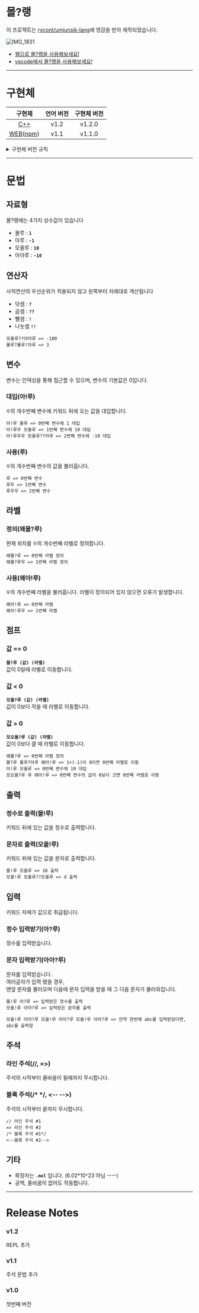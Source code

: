 # 몰?랭

이 프로젝트는 [rycont/umjunsik-lang](https://github.com/rycont/umjunsik-lang)에 영감을 받아 제작되었습니다.  

![IMG_1831](https://user-images.githubusercontent.com/41170492/153138216-0a212ade-dcbc-4cb0-81f7-76870fe3b5f4.gif)

* [웹으로 몰?랭을 사용해보세요!](https://mollu.gangjun.dev/playground)
* [vscode에서 몰?랭을 사용해보세요!](https://marketplace.visualstudio.com/items?itemName=bukgeuk-penguin.mollu-lang-vsc-extension)

-------------------------

# 구현체
|구현체|언어 버전|구현체 버전|
|:---:|:---:|:---:|
|[C++](https://github.com/bukgeuk-penguin/mollu-lang/tree/master/mollu-lang-cpp)|v1.2|v1.2.0|
|[WEB](https://github.com/bukgeuk-penguin/mollu-lang/tree/master/mollu-lang-web)([npm](https://www.npmjs.com/package/mollu-lang-web))|v1.1|v1.1.0|
<detail>
<details markdown="1">
<summary>구현체 버전 규칙</summary>

1. major와 minor 버전은 언어 버전을 따라야 합니다
2. patch 버전은 자유롭게 작성 가능합니다.

</details>
</detail>

-----------------------------

# 문법
## 자료형
몰?랭에는 4가지 상수값이 있습니다
* 몰루 : **`1`**
* 아루 : **`-1`**
* 모올루 : **`10`**
* 아아루 : **`-10`**

## 연산자
사칙연산의 우선순위가 적용되지 않고 왼쪽부터 차례대로 계산됩니다
* 덧셈 : **`?`**
* 곱셈 : **`??`**
* 뺄셈 : **`!`**
* 나눗셈 **`!!`**
```
모올루??아아루 => -100  
몰루?몰루!아루 => 3  
```
## 변수
변수는 인덱싱을 통해 접근할 수 있으며, 변수의 기본값은 0입니다.
### 대입(아!루)
`우`의 개수번째 변수에 키워드 뒤에 오는 값을 대입합니다.
```
아!루 몰루 => 0번째 변수에 1 대입
아!루우 모올루 => 1번째 변수에 10 대입
아!루우우 모올루??아루 => 2번째 변수에 -10 대입
```
### 사용(루)
`우`의 개수번째 변수의 값을 불러옵니다.
```
루 => 0번째 변수
루우 => 1번째 변수
루우우 => 2번째 변수
```
## 라벨
### 정의(왜몰?루)
현재 위치를 `우`의 개수번째 라벨로 정의합니다.
```
왜몰?루 => 0번째 라벨 정의
왜몰?루우 => 1번째 라벨 정의
```
### 사용(왜아!루)
`우`의 개수번째 라벨을 불러옵니다.
라벨이 정의되어 있지 않으면 오류가 발생합니다.
```
왜아!루 => 0번째 라벨
왜아!루우 => 1번째 라벨
```
## 점프
### 값 == 0
**`몰?루 (값) (라벨)`**  
값이 0일때 라벨로 이동합니다.
### 값 < 0
**`모올?루 (값) (라벨)`**  
값이 0보다 작을 때 라벨로 이동합니다.
### 값 > 0
**`모오올?루 (값) (라벨)`**  
값이 0보다 클 때 라벨로 이동합니다.
```
왜몰?루 => 0번째 라벨 정의
몰?루 몰루?아루 왜아!루 => 1+(-1)이 0이면 0번째 라벨로 이동
아!루 모올루 => 0번째 변수에 10 대입
모오올?루 루 왜아!루 => 0번째 변수의 값이 0보다 크면 0번째 라벨로 이동
```
## 출력
### 정수로 출력(몰!루)
키워드 뒤에 있는 값을 정수로 출력합니다.
### 문자로 출력(모올!루)
키워드 뒤에 있는 값을 문자로 출력합니다.
```
몰!루 모올루 => 10 출력
모올!루 모올루??모올루 => d 출력
```
## 입력
키워드 자체가 값으로 취급됩니다.
### 정수 입력받기(아?루)
정수를 입력받습니다.
### 문자 입력받기(아아?루)
문자를 입력받습니다.  
여러글자가 입력 됐을 경우,  
맨앞 문자를 불러오며 다음에 문자 입력을 받을 때 그 다음 문자가 불러와집니다.
```
몰!루 아?루 => 입력받은 정수를 출력
모올!루 아아?루 => 입력받은 문자를 출력

모올!루 아아?루 모올!루 아아?루 모올!루 아아?루 => 만약 한번에 abc를 입력받았다면, abc를 출력함
```
## 주석
### 라인 주석(//, =>)
주석의 시작부터 줄바꿈이 될때까지 무시합니다.
### 블록 주석(/* */, <-- -->)
주석의 시작부터 끝까지 무시합니다.
```
// 라인 주석 #1
=> 라인 주석 #2
/* 블록 주석 #1*/
<--블록 주석 #2-->
```
## 기타
* 확장자는 **`.mol`** 입니다. (6.02\*10^23 아님 ㅡㅡ)
* 공백, 줄바꿈이 없어도 작동합니다.
-------------------------------
# Release Notes
### v1.2
REPL 추가
### v1.1
주석 문법 추가
### v1.0
첫번째 버전
